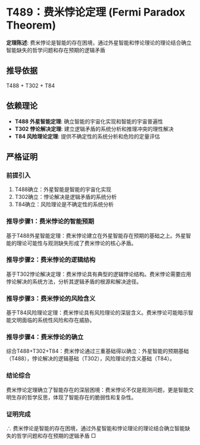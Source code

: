 # T489：费米悖论定理 (Fermi Paradox Theorem)

**定理陈述**: 费米悖论是智能的存在困境，通过外星智能和悖论理论的理论结合确立智能缺失的哲学问题和存在预期的逻辑矛盾

## 推导依据
T488 + T302 + T84

## 依赖理论
- **T488 外星智能定理**: 确立智能的宇宙化实现和智能的宇宙普遍性
- **T302 悖论解决定理**: 建立逻辑矛盾的系统分析和推理冲突的理性解决
- **T84 风险理论定理**: 提供不确定性的系统分析和危险的定量评估

## 严格证明

### 前提引入
1. T488确立：外星智能是智能的宇宙化实现
2. T302确立：悖论解决是逻辑矛盾的系统分析
3. T84确立：风险理论是不确定性的系统分析

### 推导步骤1：费米悖论的智能预期
基于T488外星智能定理：费米悖论建立在外星智能存在预期的基础之上。外星智能的理论可能性与观测缺失形成了费米悖论的核心矛盾。

### 推导步骤2：费米悖论的逻辑结构
基于T302悖论解决定理：费米悖论具有典型的逻辑悖论结构。费米悖论需要应用悖论解决的系统方法，分析其逻辑矛盾的根源和解决途径。

### 推导步骤3：费米悖论的风险含义
基于T84风险理论定理：费米悖论具有风险理论的深层含义。费米悖论可能暗示智能文明面临的系统性风险和存在威胁。

### 推导步骤4：费米悖论的确立
综合T488+T302+T84：费米悖论通过三重基础得以确立：外星智能的预期基础（T488），悖论解决的逻辑基础（T302），风险理论的含义基础（T84）。

### 结论综合
费米悖论定理确立了智能存在的深层困境：费米悖论不仅是观测问题，更是智能文明生存的哲学反思，体现了智能存在的脆弱性和复杂性。

### 证明完成
∴ 费米悖论是智能的存在困境，通过外星智能和悖论理论的理论结合确立智能缺失的哲学问题和存在预期的逻辑矛盾 □